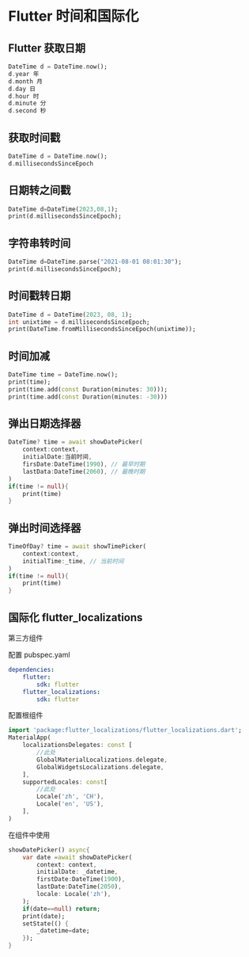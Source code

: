 # Flutter 时间和国际化

## Flutter  获取日期

```dart
DateTime d = DateTime.now();
d.year 年
d.month 月
d.day 日
d.hour 时
d.minute 分
d.second 秒
```

## 获取时间戳

```dart
DateTime d = DateTime.now();
d.millisecondsSinceEpoch
```

## 日期转之间戳

```dart
DateTime d=DateTime(2023,08,1);
print(d.millisecondsSinceEpoch);
```

## 字符串转时间

```dart
DateTime d=DateTime.parse("2021-08-01 08:01:30");
print(d.millisecondsSinceEpoch);
```

## 时间戳转日期

```dart
DateTime d = DateTime(2023, 08, 1);
int unixtime = d.millisecondsSinceEpoch;
print(DateTime.fromMillisecondsSinceEpoch(unixtime));
```

## 时间加减

```dart
DateTime time = DateTime.now();
print(time);
print(time.add(const Duration(minutes: 30)));
print(time.add(const Duration(minutes: -30)))
```

## 弹出日期选择器

```dart
DateTime? time = await showDatePicker(
	context:context,
    initialDate:当前时间,
    firsDate:DateTime(1990), // 最早时期
    lastData:DateTime(2060), // 最晚时期
)
if(time != null){
    print(time)
}
```

## 弹出时间选择器

```dart
TimeOfDay? time = await showTimePicker(
	context:context,
    initialTime:_time, // 当前时间
)
if(time != null){
    print(time)
}
```

## 国际化 flutter_localizations

第三方组件

配置 pubspec.yaml

```yaml
dependencies:
    flutter:
    	sdk: flutter
    flutter_localizations:
    	sdk: flutter
```

配置根组件

```dart
import 'package:flutter_localizations/flutter_localizations.dart';
MaterialApp(
	localizationsDelegates: const [
    	//此处
    	GlobalMaterialLocalizations.delegate,
    	GlobalWidgetsLocalizations.delegate,
    ],
    supportedLocales: const[
    	//此处
   	 	Locale('zh', 'CH'),
    	Locale('en', 'US'),
	],
)
```

在组件中使用

```dart
showDatePicker() async{
    var date =await showDatePicker(
    	context: context,
    	initialDate: _datetime,
    	firstDate:DateTime(1900),
    	lastDate:DateTime(2050),
    	locale: Locale('zh'),
    );
    if(date==null) return;
    print(date);
    setState(() {
    	_datetime=date;
    });
}

```



